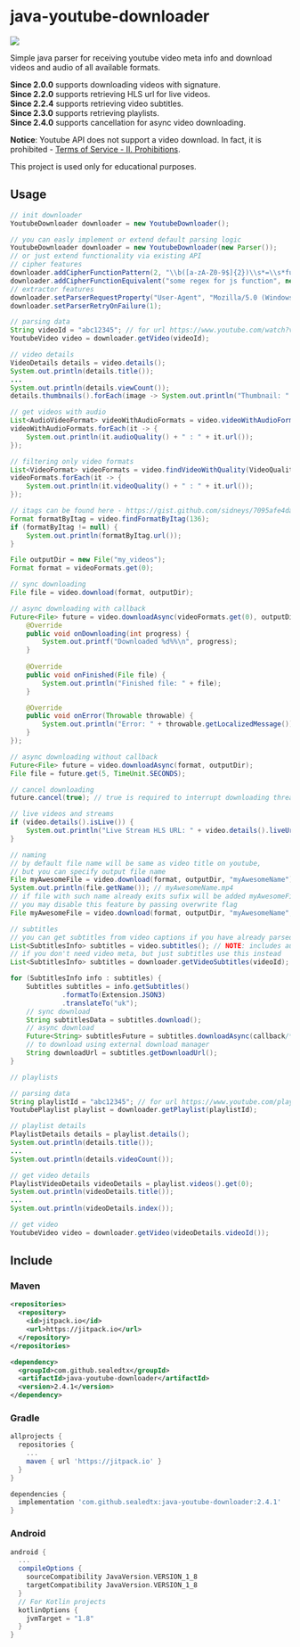 java-youtube-downloader
============

[![](https://jitpack.io/v/sealedtx/java-youtube-downloader.svg)](https://jitpack.io/#sealedtx/java-youtube-downloader)

Simple java parser for receiving youtube video meta info and download videos and audio of all available formats.

**Since 2.0.0** supports downloading videos with signature.
<br>**Since 2.2.0** supports retrieving HLS url for live videos.
<br>**Since 2.2.4** supports retrieving video subtitles.
<br>**Since 2.3.0** supports retrieving playlists.
<br>**Since 2.4.0** supports cancellation for async video downloading.

**Notice**: Youtube API does not support a video download. In fact, it is prohibited - [Terms of Service - II. Prohibitions](https://developers.google.com/youtube/terms/api-services-terms-of-service). 

This project is used only for educational purposes.

Usage
-------

```java
// init downloader
YoutubeDownloader downloader = new YoutubeDownloader();

// you can easly implement or extend default parsing logic 
YoutubeDownloader downloader = new YoutubeDownloader(new Parser()); 
// or just extend functionality via existing API
// cipher features
downloader.addCipherFunctionPattern(2, "\\b([a-zA-Z0-9$]{2})\\s*=\\s*function\\(\\s*a\\s*\\)\\s*\\{\\s*a\\s*=\\s*a\\.split\\(\\s*\"\"\\s*\\)");
downloader.addCipherFunctionEquivalent("some regex for js function", new CustomJavaFunction());
// extractor features
downloader.setParserRequestProperty("User-Agent", "Mozilla/5.0 (Windows NT 10.0; Win64; x64) AppleWebKit/537.36 (KHTML, like Gecko) Chrome/72.0.3626.121 Safari/537.36");
downloader.setParserRetryOnFailure(1);

// parsing data
String videoId = "abc12345"; // for url https://www.youtube.com/watch?v=abc12345
YoutubeVideo video = downloader.getVideo(videoId);

// video details
VideoDetails details = video.details();
System.out.println(details.title());
...
System.out.println(details.viewCount());
details.thumbnails().forEach(image -> System.out.println("Thumbnail: " + image));

// get videos with audio
List<AudioVideoFormat> videoWithAudioFormats = video.videoWithAudioFormats();
videoWithAudioFormats.forEach(it -> {
    System.out.println(it.audioQuality() + " : " + it.url());
});

// filtering only video formats
List<VideoFormat> videoFormats = video.findVideoWithQuality(VideoQuality.hd720);
videoFormats.forEach(it -> {
    System.out.println(it.videoQuality() + " : " + it.url());
});

// itags can be found here - https://gist.github.com/sidneys/7095afe4da4ae58694d128b1034e01e2
Format formatByItag = video.findFormatByItag(136); 
if (formatByItag != null) {
    System.out.println(formatByItag.url());
}

File outputDir = new File("my_videos");
Format format = videoFormats.get(0);

// sync downloading
File file = video.download(format, outputDir);

// async downloading with callback
Future<File> future = video.downloadAsync(videoFormats.get(0), outputDir, new OnYoutubeDownloadListener() {
    @Override
    public void onDownloading(int progress) {
        System.out.printf("Downloaded %d%%\n", progress);
    }
            
    @Override
    public void onFinished(File file) {
        System.out.println("Finished file: " + file);
    }

    @Override
    public void onError(Throwable throwable) {
        System.out.println("Error: " + throwable.getLocalizedMessage());
    }
});

// async downloading without callback
Future<File> future = video.downloadAsync(format, outputDir);
File file = future.get(5, TimeUnit.SECONDS);

// cancel downloading
future.cancel(true); // true is required to interrupt downloading thread

// live videos and streams
if (video.details().isLive()) {
    System.out.println("Live Stream HLS URL: " + video.details().liveUrl());
}

// naming
// by default file name will be same as video title on youtube, 
// but you can specify output file name
File myAwesomeFile = video.download(format, outputDir, "myAwesomeName");
System.out.println(file.getName()); // myAwesomeName.mp4
// if file with such name already exits sufix will be added myAwesomeFile(1).mp4
// you may disable this feature by passing overwrite flag
File myAwesomeFile = video.download(format, outputDir, "myAwesomeName", true);

// subtitles
// you can get subtitles from video captions if you have already parsed video meta
List<SubtitlesInfo> subtitles = video.subtitles(); // NOTE: includes auto-generated
// if you don't need video meta, but just subtitles use this instead
List<SubtitlesInfo> subtitles = downloader.getVideoSubtitles(videoId); // NOTE: does not include auto-generated

for (SubtitlesInfo info : subtitles) {
    Subtitles subtitles = info.getSubtitles()
             .formatTo(Extension.JSON3)
             .translateTo("uk");
    // sync download
    String subtitlesData = subtitles.download();
    // async download
    Future<String> subtitlesFuture = subtitles.downloadAsync(callback/*optional*/);
    // to download using external download manager
    String downloadUrl = subtitles.getDownloadUrl(); 
}

// playlists

// parsing data
String playlistId = "abc12345"; // for url https://www.youtube.com/playlist?list=abc12345
YoutubePlaylist playlist = downloader.getPlaylist(playlistId);

// playlist details
PlaylistDetails details = playlist.details();
System.out.println(details.title());
...
System.out.println(details.videoCount());

// get video details
PlaylistVideoDetails videoDetails = playlist.videos().get(0);
System.out.println(videoDetails.title());
...
System.out.println(videoDetails.index());

// get video
YoutubeVideo video = downloader.getVideo(videoDetails.videoId());
```

Include
-------

### Maven

```xml
<repositories>
  <repository>
    <id>jitpack.io</id>
    <url>https://jitpack.io</url>
  </repository>
</repositories>
```
```xml
<dependency>
  <groupId>com.github.sealedtx</groupId>
  <artifactId>java-youtube-downloader</artifactId>
  <version>2.4.1</version>
</dependency>
```

### Gradle

```gradle
allprojects {
  repositories {
    ...
    maven { url 'https://jitpack.io' }
  }
}
```
```gradle 
dependencies {
  implementation 'com.github.sealedtx:java-youtube-downloader:2.4.1'
}
```
### Android

```gradle
android {
  ...
  compileOptions {
    sourceCompatibility JavaVersion.VERSION_1_8
    targetCompatibility JavaVersion.VERSION_1_8
  }
  // For Kotlin projects
  kotlinOptions {
    jvmTarget = "1.8"
  }
}
```
